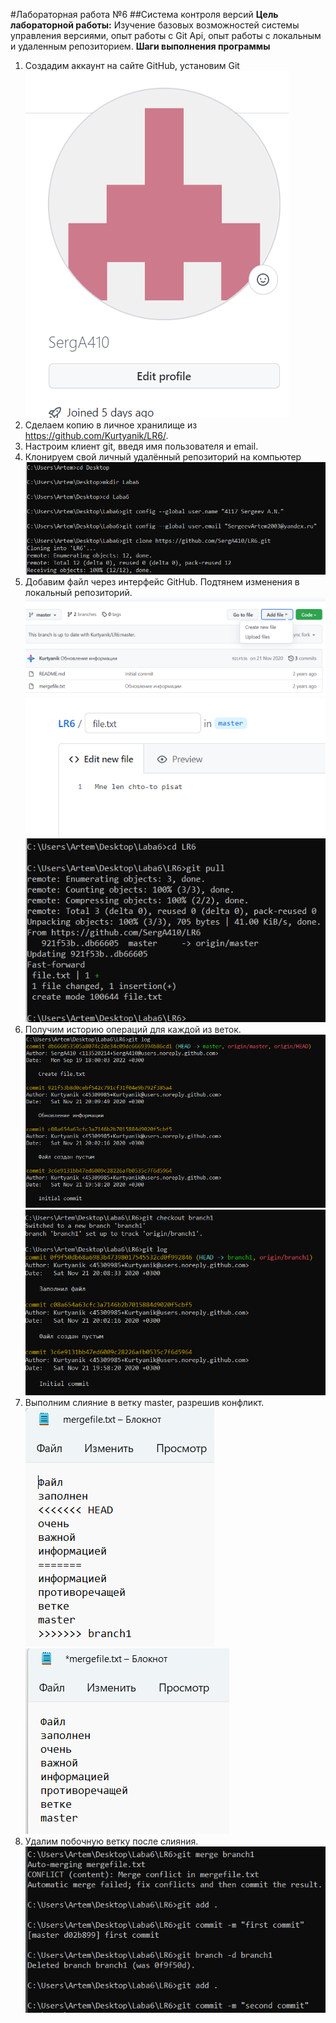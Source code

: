 #Лабораторная работа №6
##Система контроля версий
**Цель лабораторной работы:** Изучение базовых возможностей системы управления версиями, опыт работы с Git Api, опыт работы с локальным и удаленным репозиторием. 
**Шаги выполнения программы**
1. Создадим аккаунт на сайте GitHub, установим Git
![Image](/Screens/pic0.png)
2. Сделаем копию в личное хранилище из https://github.com/Kurtyanik/LR6/.
3. Настроим клиент git, введя имя пользователя и email. 
4. Клонируем свой личный удалённый репозиторий на компьютер
![Image](/Screens/pic1.png)
5. Добавим файл через интерфейс GitHub. Подтянем изменения в
локальный репозиторий.
![Image](/Screens/pic2.png)
![Image](/Screens/pic3.png)
![Image](/Screens/pic4.png)
6. Получим историю операций для каждой из веток.
![Image](/Screens/pic5.png)
![Image](/Screens/pic6.png)
7. Выполним слияние в ветку master, разрешив конфликт.
![Image](/Screens/pic7.png)
![Image](/Screens/pic8.png)
8. Удалим побочную ветку после слияния.
![Image](/Screens/pic9.png)
